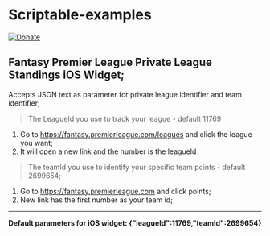 # Scriptable-examples

[![Donate](https://img.shields.io/badge/Donate-PayPal-green.svg)](ttsantos@gmail.com)

## Fantasy Premier League Private League Standings iOS Widget;

Accepts JSON text as parameter for private league identifier and team identifier;

> The LeagueId  you use to track your league - default 11769 

1. Go to https://fantasy.premierleague.com/leagues and click the league you want;
2. It will open a new link and the number is the leagueId

> The teamId you use to identify your specific team points - default 2699654;

1. Go to https://fantasy.premierleague.com and click points;
2. New link has the first number as your team id;

---

**Default parameters for iOS widget: {"leagueId":11769,"teamId":2699654}**
